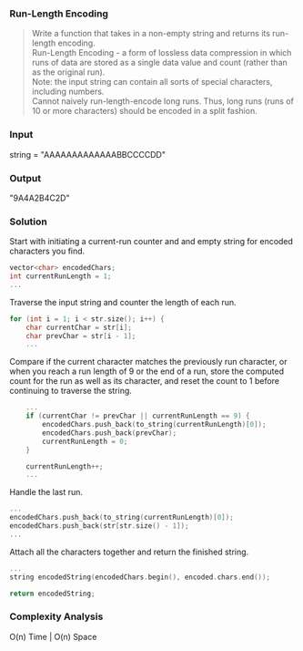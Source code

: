 ### Run-Length Encoding
> Write a function that takes in a non-empty string and returns its run-length encoding.<br/>
>  Run-Length Encoding - a form of lossless data compression in which runs of data are stored as a single data value and count (rather than as the original run).<br/>
> Note: the input string can contain all sorts of special characters, including numbers.<br/>
> Cannot naively run-length-encode long runs. Thus, long runs (runs of 10 or more characters) should be encoded in a split fashion.

### Input 
string = "AAAAAAAAAAAAABBCCCCDD"

### Output
"9A4A2B4C2D"

### Solution
Start with initiating a current-run counter and and empty string for encoded characters you find.
```cpp
vector<char> encodedChars;
int currentRunLength = 1;
...
```

Traverse the input string and counter the length of each run.
```cpp
for (int i = 1; i < str.size(); i++) {
	char currentChar = str[i];
	char prevChar = str[i - 1];
	...
```

Compare if the current character matches the previously run character, or when you reach a run length of 9 or the end of a run, store the computed count for the run as well as its character, and reset the count to 1 before continuing to traverse the string.
```cpp
	...
	if (currentChar != prevChar || currentRunLength == 9) {
		encodedChars.push_back(to_string(currentRunLength)[0]);
		encodedChars.push_back(prevChar);
		currentRunLength = 0;
	}

	currentRunLength++;
	...
```

Handle the last run.
```cpp
...
encodedChars.push_back(to_string(currentRunLength)[0]);
encodedChars.push_back(str[str.size() - 1]);
...
```

Attach all the characters together and return the finished string.
```cpp
...
string encodedString(encodedChars.begin(), encoded.chars.end());

return encodedString;
```

### Complexity Analysis
O(n) Time | O(n) Space
